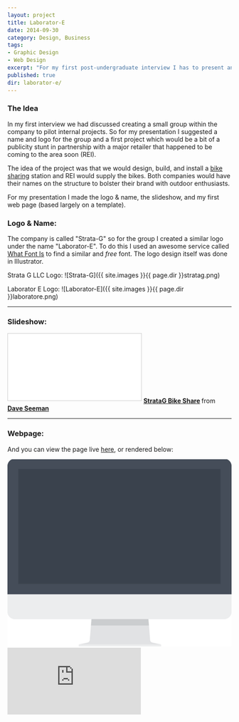 ```yaml
---
layout: project
title: Laborator-E
date: 2014-09-30
category: Design, Business
tags:
- Graphic Design
- Web Design
excerpt: "For my first post-undergraduate interview I has to present an idea. I made a presentation but on top of that I decided it would be my first real attempt to create a website (or single page) that someone would actually see. Most of the code is not mine but the content provided my first exploration into html & css."
published: true
dir: laborator-e/
---
```


### The Idea
In my first interview we had discussed creating a small group within the company to pilot internal projects. So for my presentation I suggested a name and logo for the group and a first project which would be a bit of a publicity stunt in partnership with a major retailer that happened to be coming to the area soon (REI).

The idea of the project was that we would design, build, and install a [bike sharing](http://en.wikipedia.org/wiki/Bicycle_sharing_system) station and REI would supply the bikes. Both companies would have their names on the structure to bolster their brand with outdoor enthusiasts.

For my presentation I made the logo & name, the slideshow, and my first web page (based largely on a template).

### Logo & Name:

The company is called "Strata-G" so for the group I created a similar logo under the name "Laborator-E". To do this I used an awesome service called [What Font Is](http://www.whatfontis.com) to find a similar and *free* font. The logo design itself was done in Illustrator.

Strata G LLC Logo:
![Strata-G]({{ site.images }}{{ page.dir }}stratag.png)

Laborator E Logo:
![Laborator-E]({{ site.images }}{{ page.dir }}laboratore.png)

<hr>

### Slideshow:

<iframe src="//www.slideshare.net/slideshow/embed_code/key/HMgZyimLL1Hdbw" frameborder="0" marginwidth="0" marginheight="0" scrolling="no" style="border:1px solid #CCC; border-width:1px; margin-bottom:5px;" class="slideshares" allowfullscreen></iframe> <strong> <a href="//www.slideshare.net/DaveSeeman/stratag-bike-share" title="StrataG Bike Share" target="_blank">StrataG Bike Share</a> </strong> from <strong><a href="//www.slideshare.net/DaveSeeman" target="_blank">Dave Seeman</a></strong>
<hr>

### Webpage:

And you can view the page live [here](http://daveas.github.com/laboratore), or rendered below:

<div class="iframe-wrapper">
  <a href="http://daveas.github.com/laboratore"><img src="/assets/images/mac.png">
  <div class="iframe-page">
    <iframe src="http://daveas.github.com/laboratore" frameborder="0" webkitallowfullscreen="" mozallowfullscreen="" allowfullscreen="" class="fitpage"></iframe>
  </div></a>
</div>
